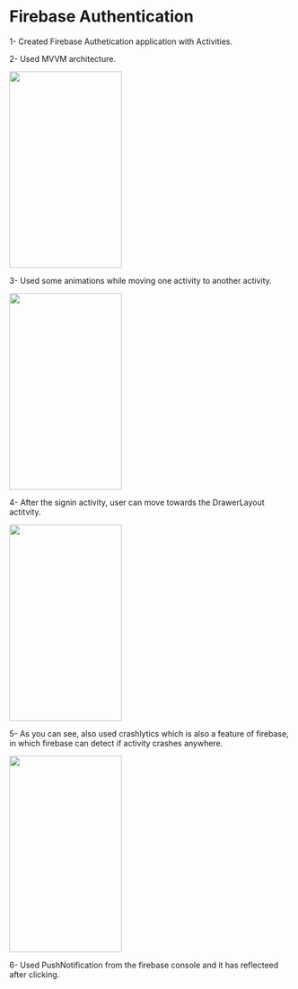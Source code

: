# Firebase Authentication

 1- Created Firebase Authetication application with Activities.
 
 2- Used MVVM architecture.  
 
<img src = "https://user-images.githubusercontent.com/69538996/168417683-6f1a9195-567f-4b47-8757-ba2830a95d05.jpeg" width="200" height="350">        

3- Used some animations while moving one activity to another activity.

<img src = "https://user-images.githubusercontent.com/69538996/168418087-9e72edcc-05df-4c48-a17b-21f23a724569.jpeg" width="200" height="350">

4- After the signin activity, user can move towards the DrawerLayout actitvity. 

<img src = "https://user-images.githubusercontent.com/69538996/168421558-4fba1510-df49-48b1-93cb-5cc017fa1f5e.jpeg" width="200" height="350">

5- As you can see, also used crashlytics which is also a feature of firebase, in which firebase can detect if activity crashes anywhere.

<img src = "https://user-images.githubusercontent.com/69538996/168421554-a311a6af-1ae7-41bc-883e-48e67870521a.jpeg" width="200" height="350">   

6- Used PushNotification from the firebase console and it has reflecteed after clicking.




